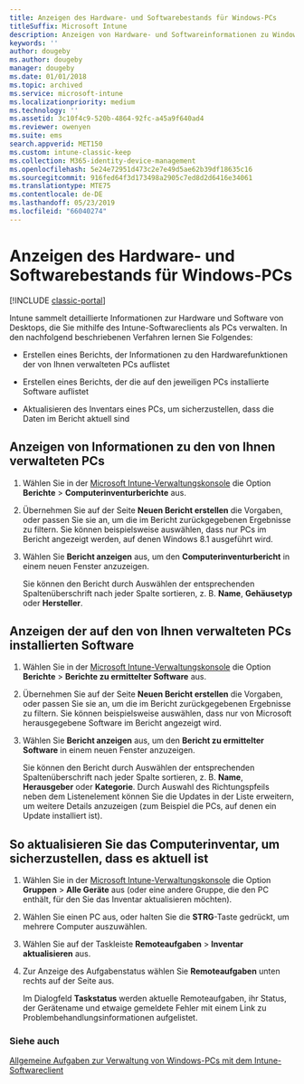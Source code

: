 ```yaml
---
title: Anzeigen des Hardware- und Softwarebestands für Windows-PCs
titleSuffix: Microsoft Intune
description: Anzeigen von Hardware- und Softwareinformationen zu Windows-Desktops, die Sie mithilfe des Intune-Softwareclients als PCs verwalten.
keywords: ''
author: dougeby
ms.author: dougeby
manager: dougeby
ms.date: 01/01/2018
ms.topic: archived
ms.service: microsoft-intune
ms.localizationpriority: medium
ms.technology: ''
ms.assetid: 3c10f4c9-520b-4864-92fc-a45a9f640ad4
ms.reviewer: owenyen
ms.suite: ems
search.appverid: MET150
ms.custom: intune-classic-keep
ms.collection: M365-identity-device-management
ms.openlocfilehash: 5e24e72951d473c2e7e49d5ae62b39df18635c16
ms.sourcegitcommit: 916fed64f3d173498a2905c7ed8d2d6416e34061
ms.translationtype: MTE75
ms.contentlocale: de-DE
ms.lasthandoff: 05/23/2019
ms.locfileid: "66040274"
---
```

# <a name="view-hardware-and-software-inventory-for-windows-pcs"></a>Anzeigen des Hardware- und Softwarebestands für Windows-PCs

[!INCLUDE [classic-portal](includes/classic-portal.md)]

Intune sammelt detaillierte Informationen zur Hardware und Software von Desktops, die Sie mithilfe des Intune-Softwareclients als PCs verwalten. In den nachfolgend beschriebenen Verfahren lernen Sie Folgendes:

-   Erstellen eines Berichts, der Informationen zu den Hardwarefunktionen der von Ihnen verwalteten PCs auflistet

-   Erstellen eines Berichts, der die auf den jeweiligen PCs installierte Software auflistet

-   Aktualisieren des Inventars eines PCs, um sicherzustellen, dass die Daten im Bericht aktuell sind

## <a name="to-display-information-about-pcs-you-manage"></a>Anzeigen von Informationen zu den von Ihnen verwalteten PCs

1.  Wählen Sie in der [Microsoft Intune-Verwaltungskonsole](https://manage.microsoft.com/) die Option **Berichte** &gt; **Computerinventurberichte** aus.

2.  Übernehmen Sie auf der Seite **Neuen Bericht erstellen** die Vorgaben, oder passen Sie sie an, um die im Bericht zurückgegebenen Ergebnisse zu filtern. Sie können beispielsweise auswählen, dass nur PCs im Bericht angezeigt werden, auf denen Windows 8.1 ausgeführt wird.

3.  Wählen Sie **Bericht anzeigen** aus, um den **Computerinventurbericht** in einem neuen Fenster anzuzeigen.

    Sie können den Bericht durch Auswählen der entsprechenden Spaltenüberschrift nach jeder Spalte sortieren, z. B. **Name**, **Gehäusetyp** oder **Hersteller**.

## <a name="to-display-software-installed-on-pcs-you-manage"></a>Anzeigen der auf den von Ihnen verwalteten PCs installierten Software

1.  Wählen Sie in der [Microsoft Intune-Verwaltungskonsole](https://manage.microsoft.com/) die Option **Berichte** &gt; **Berichte zu ermittelter Software** aus.

2.  Übernehmen Sie auf der Seite **Neuen Bericht erstellen** die Vorgaben, oder passen Sie sie an, um die im Bericht zurückgegebenen Ergebnisse zu filtern. Sie können beispielsweise auswählen, dass nur von Microsoft herausgegebene Software im Bericht angezeigt wird.

3.  Wählen Sie **Bericht anzeigen** aus, um den **Bericht zu ermittelter Software** in einem neuen Fenster anzuzeigen.

    Sie können den Bericht durch Auswählen der entsprechenden Spaltenüberschrift nach jeder Spalte sortieren, z. B. **Name**, **Herausgeber** oder **Kategorie**. Durch Auswahl des Richtungspfeils neben dem Listenelement können Sie die Updates in der Liste erweitern, um weitere Details anzuzeigen (zum Beispiel die PCs, auf denen ein Update installiert ist).

## <a name="to-refresh-computer-inventory-to-ensure-it-is-current"></a>So aktualisieren Sie das Computerinventar, um sicherzustellen, dass es aktuell ist

1.  Wählen Sie in der [Microsoft Intune-Verwaltungskonsole](https://manage.microsoft.com/) die Option **Gruppen** &gt; **Alle Geräte** aus (oder eine andere Gruppe, die den PC enthält, für den Sie das Inventar aktualisieren möchten).

2.  Wählen Sie einen PC aus, oder halten Sie die **STRG**-Taste gedrückt, um mehrere Computer auszuwählen.

3.  Wählen Sie auf der Taskleiste **Remoteaufgaben** &gt; **Inventar aktualisieren** aus.

4.  Zur Anzeige des Aufgabenstatus wählen Sie **Remoteaufgaben** unten rechts auf der Seite aus.

    Im Dialogfeld **Taskstatus** werden aktuelle Remoteaufgaben, ihr Status, der Gerätename und etwaige gemeldete Fehler mit einem Link zu Problembehandlungsinformationen aufgelistet.

### <a name="see-also"></a>Siehe auch

[Allgemeine Aufgaben zur Verwaltung von Windows-PCs mit dem Intune-Softwareclient](common-windows-pc-management-tasks-with-the-microsoft-intune-computer-client.md)
